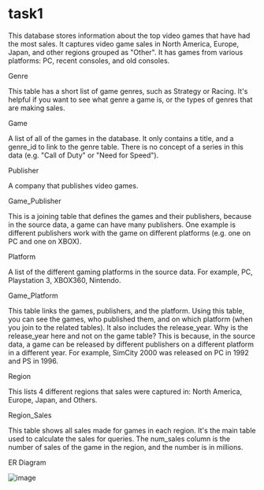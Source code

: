 # task1
This database stores information about the top video games that have had the most sales. It captures video game sales in North America, Europe, Japan, and other regions grouped as "Other". It has games from various platforms: PC, recent consoles, and old consoles.

Genre

This table has a short list of game genres, such as Strategy or Racing. It's helpful if you want to see what genre a game is, or the types of genres that are making sales.

Game

A list of all of the games in the database. It only contains a title, and a genre_id to link to the genre table. There is no concept of a series in this data (e.g. "Call of Duty" or "Need for Speed").

Publisher

A company that publishes video games.

Game_Publisher

This is a joining table that defines the games and their publishers, because in the source data, a game can have many publishers. One example is different publishers work with the game on different platforms (e.g. one on PC and one on XBOX).

Platform

A list of the different gaming platforms in the source data. For example, PC, Playstation 3, XBOX360, Nintendo.

Game_Platform

This table links the games, publishers, and the platform. Using this table, you can see the games, who published them, and on which platform (when you join to the related tables). It also includes the release_year. Why is the release_year here and not on the game table?
This is because, in the source data, a game can be released by different publishers on a different platform in a different year. For example, SimCity 2000 was released on PC in 1992 and PS in 1996.

Region

This lists 4 different regions that sales were captured in: North America, Europe, Japan, and Others.

Region_Sales

This table shows all sales made for games in each region. It's the main table used to calculate the sales for queries.
The num_sales column is the number of sales of the game in the region, and the number is in millions.


ER Diagram

![image](https://github.com/user-attachments/assets/21e8dafb-60cf-47a7-8534-092e2518c297)

